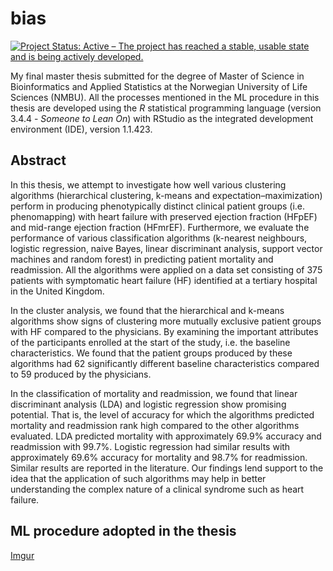 # bias 

[![Project Status: Active – The project has reached a stable, usable state and is being actively developed.](http://www.repostatus.org/badges/latest/active.svg)](http://www.repostatus.org/#active)

My final master thesis submitted for the degree of Master of Science in Bioinformatics and Applied Statistics at the Norwegian University of Life Sciences (NMBU). All the processes mentioned in the ML procedure in this thesis are developed using the _R_ statistical programming language (version 3.4.4 - _Someone to Lean On_) with RStudio as the integrated development environment (IDE), version 1.1.423. 

## Abstract
In this thesis, we attempt to investigate how well various clustering algorithms (hierarchical clustering, k-means and expectation–maximization) perform in producing phenotypically distinct clinical patient groups (i.e. phenomapping) with heart failure with preserved ejection fraction (HFpEF) and mid-range ejection fraction (HFmrEF). Furthermore, we evaluate the performance of various classification algorithms (k-nearest neighbours, logistic regression, naive Bayes, linear discriminant analysis, support vector machines and random forest) in predicting patient mortality and readmission. All the algorithms were applied on a data set consisting of 375 patients with symptomatic heart failure (HF) identified at a tertiary hospital in the United Kingdom.

In the cluster analysis, we found that the hierarchical and k-means algorithms show signs of clustering more mutually exclusive patient groups with HF compared to the physicians. By examining the important attributes of the participants enrolled at the start of the study, i.e. the baseline characteristics. We found that the patient groups produced by these algorithms had 62 significantly different baseline characteristics compared to 59 produced by the physicians.

In the classification of mortality and readmission, we found that linear discriminant analysis (LDA) and logistic regression show promising potential. That is, the level of accuracy for which the algorithms predicted mortality and readmission rank high compared to the other algorithms evaluated. LDA predicted mortality with approximately 69.9\% accuracy and readmission with 99.7\%. Logistic regression had similar results with approximately 69.6\% accuracy for mortality and 98.7\% for readmission. Similar results are reported in the literature. Our findings lend support to the idea that the application of such algorithms may help in better understanding the complex nature of a clinical syndrome such as heart failure.

## ML procedure adopted in the thesis

[Imgur](https://i.imgur.com/0gwO56h.png)
